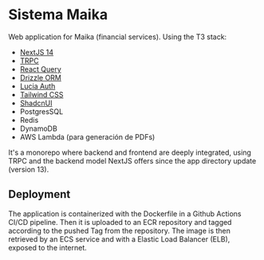 # Sistema Maika

Web application for Maika (financial services). Using the T3 stack:

- [NextJS 14](https://nextjs.org/)
- [TRPC](https://trpc.io)
- [React Query](https://tanstack.com/query/v3)
- [Drizzle ORM](https://orm.drizzle.team/)
- [Lucia Auth](https://lucia-auth.com/)
- [Tailwind CSS](tailwindcss.com)
- [ShadcnUI](https://ui.shadcn.com/)
- PostgresSQL
- Redis
- DynamoDB
- AWS Lambda (para generación de PDFs)

It's a monorepo where backend and frontend are deeply integrated, using TRPC and the backend model NextJS offers since the app directory update (version 13).

## Deployment

The application is containerized with the Dockerfile in a Github Actions CI/CD pipeline. Then it is uploaded to an ECR repository and tagged according to the pushed Tag from the repository. The image is then retrieved by an ECS service and with a Elastic Load Balancer (ELB), exposed to the internet.
